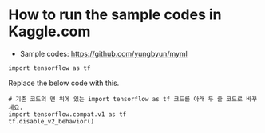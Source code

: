 # How to run the sample codes in Kaggle.com

* Sample codes: https://github.com/yungbyun/myml


```
import tensorflow as tf
```

Replace the below code with this.

```
# 기존 코드의 맨 위에 있는 import tensorflow as tf 코드를 아래 두 줄 코드로 바꾸세요.
import tensorflow.compat.v1 as tf
tf.disable_v2_behavior()
```

